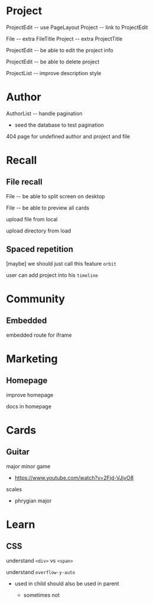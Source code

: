 # Project

ProjectEdit -- use PageLayout
Project -- link to ProjectEdit

File -- extra FileTitle
Project -- extra ProjectTitle

ProjectEdit -- be able to edit the project info

ProjectEdit -- be able to delete project

ProjectList -- improve description style

# Author

AuthorList -- handle pagination

- seed the database to test pagination

404 page for undefined author and project and file

# Recall

## File recall

File -- be able to split screen on desktop

File -- be able to preview all cards

upload file from local

upload directory from load

## Spaced repetition

[maybe] we should just call this feature `orbit`

user can add project into his `timeline`

# Community

## Embedded

embedded route for iframe

# Marketing

## Homepage

improve homepage

docs in homepage

# Cards

## Guitar

major minor game

- https://www.youtube.com/watch?v=2Fjd-VJjvO8

scales

- phrygian major

# Learn

## CSS

understand `<div>` vs `<span>`

understand `overflow-y-auto`

- used in child should also be used in parent

  - sometimes not
